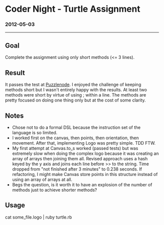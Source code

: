 # Coder Night - Turtle Assignment
### 2012-05-03
***

## Goal
Complete the assignment using only short methods (<= 3 lines).

## Result
It passes the test at [Puzzlenode](http://puzzlenode.com/puzzles/9-turtle-tracks). I enjoyed the challenge of keeping methods short but I wasn't entirely happy with the results. At least two methods were short by virtue of using ; within a line. The methods are pretty focused on doing one thing only but at the cost of some clarity.

## Notes
* Chose not to do a formal DSL because the instruction set of the language is
  so limited. 
* I worked first on the canvas, then points, then orientation, then movement.
  After that, implementing Logo was pretty simple. TDD FTW.
* My first attempt at Canvas.to_s worked (passed tests) but was extremely slow when doing the complex logo because it was creating an array of arrays then joining them all. Revised approach uses a hash keyed by the y axis and joins each line before >> to the string. Time dropped from "not finished after 3 minutes" to 0.238 seconds. If refactoring, I might make Canvas store points in this structure instead of using an array of arrays at all.
* Begs the question, is it worth it to have an explosion of the number of methods
  just to achieve shorter methods?

## Usage
cat some_file.logo | ruby turtle.rb
